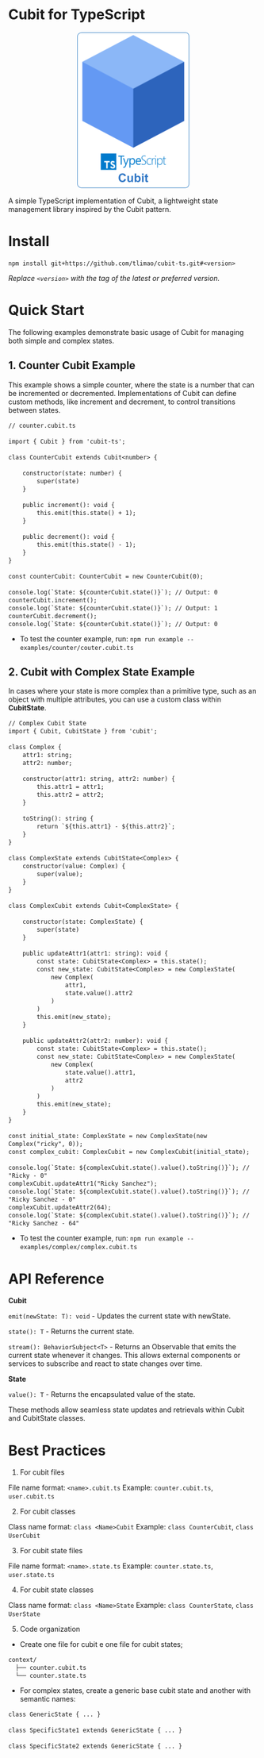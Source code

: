 # Cubit for TypeScript

<p align="center">
  <img src="./resources/Cubit-TS.png" alt="Descrição da imagem" />
</p>

A simple TypeScript implementation of Cubit, a lightweight state management library inspired by the Cubit pattern.

# Install

```
npm install git+https://github.com/tlimao/cubit-ts.git#<version>
```

*Replace `<version>` with the tag of the latest or preferred version.*

# Quick Start

The following examples demonstrate basic usage of Cubit for managing both simple and complex states.

## 1. Counter Cubit Example

This example shows a simple counter, where the state is a number that can be incremented or decremented. Implementations of Cubit can define custom methods, like increment and decrement, to control transitions between states.

```
// counter.cubit.ts

import { Cubit } from 'cubit-ts';

class CounterCubit extends Cubit<number> {

    constructor(state: number) {
        super(state)
    }

    public increment(): void {
        this.emit(this.state() + 1);
    }

    public decrement(): void {
        this.emit(this.state() - 1);
    }
}

const counterCubit: CounterCubit = new CounterCubit(0);

console.log(`State: ${counterCubit.state()}`); // Output: 0
counterCubit.increment();
console.log(`State: ${counterCubit.state()}`); // Output: 1
counterCubit.decrement();
console.log(`State: ${counterCubit.state()}`); // Output: 0
```

- To test the counter example, run: `npm run example -- examples/counter/couter.cubit.ts`

## 2. Cubit with Complex State Example

In cases where your state is more complex than a primitive type, such as an object with multiple attributes, you can use a custom class within **CubitState**.

```
// Complex Cubit State
import { Cubit, CubitState } from 'cubit';

class Complex {
    attr1: string;
    attr2: number;

    constructor(attr1: string, attr2: number) {
        this.attr1 = attr1;
        this.attr2 = attr2;
    }

    toString(): string {
        return `${this.attr1} - ${this.attr2}`;
    }
}

class ComplexState extends CubitState<Complex> {
    constructor(value: Complex) {
        super(value);
    }
}

class ComplexCubit extends Cubit<ComplexState> {

    constructor(state: ComplexState) {
        super(state)
    }

    public updateAttr1(attr1: string): void {
        const state: CubitState<Complex> = this.state();
        const new_state: CubitState<Complex> = new ComplexState(
            new Complex(
                attr1,
                state.value().attr2
            )
        )
        this.emit(new_state);
    }

    public updateAttr2(attr2: number): void {
        const state: CubitState<Complex> = this.state();
        const new_state: CubitState<Complex> = new ComplexState(
            new Complex(
                state.value().attr1,
                attr2
            )
        )
        this.emit(new_state);
    }
}

const initial_state: ComplexState = new ComplexState(new Complex("ricky", 0));
const complex_cubit: ComplexCubit = new ComplexCubit(initial_state);

console.log(`State: ${complexCubit.state().value().toString()}`); // "Ricky - 0"
complexCubit.updateAttr1("Ricky Sanchez");
console.log(`State: ${complexCubit.state().value().toString()}`); // "Ricky Sanchez - 0"
complexCubit.updateAttr2(64);
console.log(`State: ${complexCubit.state().value().toString()}`); // "Ricky Sanchez - 64"
```

- To test the counter example, run: `npm run example -- examples/complex/complex.cubit.ts`

# API Reference

**Cubit**

`emit(newState: T): void` - Updates the current state with newState.

`state(): T` - Returns the current state.

`stream(): BehaviorSubject<T>` - Returns an Observable that emits the current state whenever it changes. This allows external components or services to subscribe and react to state changes over time.

**State**

`value(): T` - Returns the encapsulated value of the state.

These methods allow seamless state updates and retrievals within Cubit and CubitState classes.

# Best Practices

1. For cubit files

File name format: `<name>.cubit.ts`
Example: `counter.cubit.ts`, `user.cubit.ts`

2. For cubit classes

Class name format: `class <Name>Cubit`
Example: `class CounterCubit`, `class UserCubit`

3. For cubit state files

File name format: `<name>.state.ts`
Example: `counter.state.ts`, `user.state.ts`

4. For cubit state classes

Class name format: `class <Name>State`
Example: `class CounterState`, `class UserState`

5. Code organization

- Create one file for cubit e one file for cubit states;

```
context/
  ├── counter.cubit.ts
  └── counter.state.ts
```

- For complex states, create a generic base cubit state and another with semantic names:

```
class GenericState { ... }

class SpecificState1 extends GenericState { ... }

class SpecificState2 extends GenericState { ... }
```
